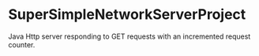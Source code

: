 # SuperSimpleNetworkServerProject
Java Http server responding to GET requests with an incremented request counter.
